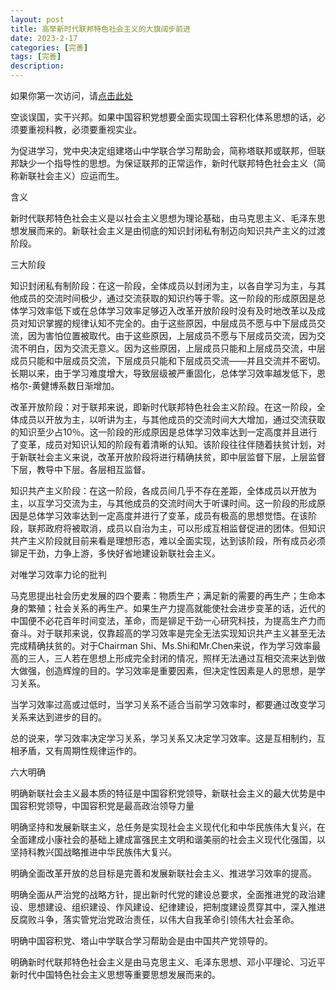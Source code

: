 ```yaml
---
layout: post
title: 高举新时代联邦特色社会主义的大旗阔步前进
date: 2023-2-17
categories: [完善]
tags: [完善]
description: 
---
```


如果你第一次访问，请[点击此处](https://ovule-seed.github.io/blog/2023/01/30/z9-%E6%A0%B8%E5%BF%83/)

空谈误国，实干兴邦。如果中国容积党想要全面实现国土容积化体系思想的话，必须要重视科教，必须要重视实业。

为促进学习，党中央决定组建塔山中学联合学习帮助会，简称塔联邦或联邦，但联邦缺少一个指导性的思想。为保证联邦的正常运作，新时代联邦特色社会主义（简称新联社会主义）应运而生。

含义

新时代联邦特色社会主义是以社会主义思想为理论基础，由马克思主义、毛泽东思想发展而来的。新联社会主义是由彻底的知识封闭私有制迈向知识共产主义的过渡阶段。

三大阶段

知识封闭私有制阶段：在这一阶段，全体成员以封闭为主，以各自学习为主，与其他成员的交流时间极少，通过交流获取的知识约等于零。这一阶段的形成原因是总体学习效率低下或在总体学习效率足够迈入改革开放阶段时没有及时地改革以及成员对知识掌握的规律认知不完全的。由于这些原因，中层成员不愿与中下层成员交流，因为害怕位置被取代。由于这些原因，上层成员不愿与下层成员交流，因为交流不明白，因为交流无意义。因为这些原因，上层成员只能和上层成员交流，中层成员只能和中层成员交流，下层成员只能和下层成员交流——并且交流并不密切。长期以来，由于学习难度增大，导致层级被严重固化，总体学习效率越发低下，恩格尔-黄健博系数日渐增加。

改革开放阶段：对于联邦来说，即新时代联邦特色社会主义阶段。在这一阶段，全体成员以开放为主，以听讲为主，与其他成员的交流时间大大增加，通过交流获取的知识至少占10％。这一阶段的形成原因是总体学习效率达到一定高度并且进行了变革，成员对知识认知的阶段有着清晰的认知。该阶段往往伴随着扶贫计划，对于新联社会主义来说，改革开放阶段将进行精确扶贫，即中层监督下层，上层监督下层，教导中下层。各层相互监督。

知识共产主义阶段：在这一阶段，各成员间几乎不存在差距，全体成员以开放为主，以互学习交流为主，与其他成员的交流时间大于听课时间。这一阶段的形成原因是总体学习效率达到一定高度并进行了变革，成员有极高的思想觉悟。在该阶段，联邦政府将被取消，成员以自治为主，可以形成互相监督促进的团体。但知识共产主义阶段就目前来看是理想形态，难以全面实现，达到该阶段，所有成员必须铆足干劲，力争上游，多快好省地建设新联社会主义。

对唯学习效率力论的批判

马克思提出社会历史发展的四个要素：物质生产；满足新的需要的再生产；生命本身的繁殖；社会关系的再生产。如果生产力提高就能使社会进步变革的话，近代的中国便不必花百年时间变法，革命，而是铆足干劲一心研究科技，为提高生产力而奋斗。对于联邦来说，仅靠超高的学习效率是完全无法实现知识共产主义甚至无法完成精确扶贫的。对于Chairman Shi、Ms.Shi和Mr.Chen来说，作为学习效率最高的三人，三人若在思想上形成完全封闭的情况，照样无法通过互相交流来达到做大做强，创造辉煌的目的。学习效率是重要因素，但决定性因素是人的思想，是学习关系。

当学习效率过高或过低时，当学习关系不适合当前学习效率时，都要通过改变学习关系来达到进步的目的。

总的说来，学习效率决定学习关系，学习关系又决定学习效率。这是互相制约，互相矛盾，又有周期性规律运作的。

六大明确

明确新联社会主义最本质的特征是中国容积党领导，新联社会主义的最大优势是中国容积党领导，中国容积党是最高政治领导力量

明确坚持和发展新联主义，总任务是实现社会主义现代化和中华民族伟大复兴，在全面建成小康社会的基础上建成富强民主文明和谐美丽的社会主义现代化强国，以坚持科教兴国战略推进中华民族伟大复兴。

明确全面改革开放的总目标是完善和发展新联社会主义、推进学习效率的提高。

明确全面从严治党的战略方针，提出新时代党的建设总要求，全面推进党的政治建设、思想建设、组织建设、作风建设、纪律建设，把制度建设贯穿其中，深入推进反腐败斗争，落实管党治党政治责任，以伟大自我革命引领伟大社会革命。

明确中国容积党、塔山中学联合学习帮助会是由中国共产党领导的。

明确新时代联邦特色社会主义是由马克思主义、毛泽东思想、邓小平理论、习近平新时代中国特色社会主义思想等重要思想发展而来的。
